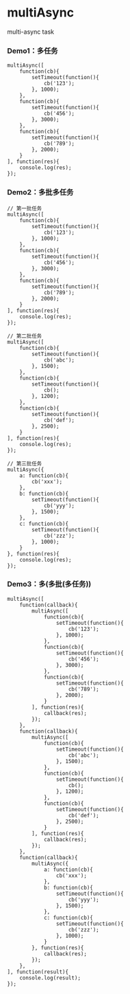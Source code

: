# multiAsync
multi-async task


### Demo1：多任务

    multiAsync([
        function(cb){
            setTimeout(function(){
                cb('123');
            }, 1000);
        },
        function(cb){
            setTimeout(function(){
                cb('456');
            }, 3000);
        },
        function(cb){
            setTimeout(function(){
                cb('789');
            }, 2000);
        }
    ], function(res){
        console.log(res);
    });


### Demo2：多批多任务

    // 第一批任务
    multiAsync([
        function(cb){
            setTimeout(function(){
                cb('123');
            }, 1000);
        },
        function(cb){
            setTimeout(function(){
                cb('456');
            }, 3000);
        },
        function(cb){
            setTimeout(function(){
                cb('789');
            }, 2000);
        }
    ], function(res){
        console.log(res);
    });
    
    // 第二批任务
    multiAsync([
        function(cb){
            setTimeout(function(){
                cb('abc');
            }, 1500);
        },
        function(cb){
            setTimeout(function(){
                cb();
            }, 1200);
        },
        function(cb){
            setTimeout(function(){
                cb('def');
            }, 2500);
        }
    ], function(res){
        console.log(res);
    });
    
    // 第三批任务
    multiAsync({
        a: function(cb){
            cb('xxx');
        },
        b: function(cb){
            setTimeout(function(){
                cb('yyy');
            }, 1500);
        },
        c: function(cb){
            setTimeout(function(){
                cb('zzz');
            }, 1000);
        }
    }, function(res){
        console.log(res);
    });


### Demo3：多(多批(多任务)) 
    
    multiAsync([
        function(callback){
            multiAsync([
                function(cb){
                    setTimeout(function(){
                        cb('123');
                    }, 1000);
                },
                function(cb){
                    setTimeout(function(){
                        cb('456');
                    }, 3000);
                },
                function(cb){
                    setTimeout(function(){
                        cb('789');
                    }, 2000);
                }
            ], function(res){
                callback(res);
            });
        },
        function(callback){
            multiAsync([
                function(cb){
                    setTimeout(function(){
                        cb('abc');
                    }, 1500);
                },
                function(cb){
                    setTimeout(function(){
                        cb();
                    }, 1200);
                },
                function(cb){
                    setTimeout(function(){
                        cb('def');
                    }, 2500);
                }
            ], function(res){
                callback(res);
            });
        },
        function(callback){
            multiAsync({
                a: function(cb){
                    cb('xxx');
                },
                b: function(cb){
                    setTimeout(function(){
                        cb('yyy');
                    }, 1500);
                },
                c: function(cb){
                    setTimeout(function(){
                        cb('zzz');
                    }, 1000);
                }
            }, function(res){
                callback(res);
            });
        },
    ], function(result){
        console.log(result);
    });


